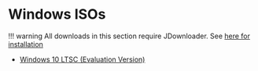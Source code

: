 # Windows ISOs

!!! warning
    All downloads in this section require JDownloader. See [here for installation](https://dw.louisgallet.fr/)

- [Windows 10 LTSC (Evaluation Version)](https://s3.louisgallet.fr/dw/windows/Win10_LTSC.dlc)
